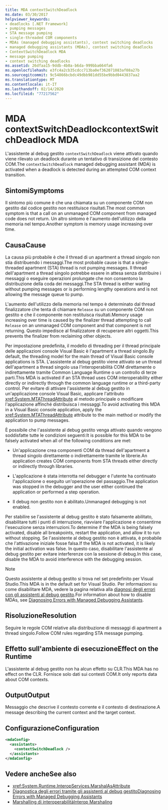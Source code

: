```yaml
---
title: MDA contextSwitchDeadlock
ms.date: 03/30/2017
helpviewer_keywords:
- deadlocks [.NET Framework]
- pumping messages
- STA message pumping
- single-threaded COM components
- MDAs (managed debugging assistants), context switching deadlocks
- managed debugging assistants (MDAs), context switching deadlocks
- ContextSwitchDeadlock MDA
- message pumping
- context switching deadlocks
ms.assetid: 26dfaa15-9ddb-4b0a-b6da-999bba664fa6
ms.openlocfilehash: e3fc4a2cb35cdcc713ba0ef362071083af08a27b
ms.sourcegitcommit: 9c54866bcbdc49dbb981dd55be9bbd0443837aa2
ms.translationtype: MT
ms.contentlocale: it-IT
ms.lasthandoff: 02/14/2020
ms.locfileid: "77217562"
---
```

# <a name="contextswitchdeadlock-mda"></a><span data-ttu-id="87886-102">MDA contextSwitchDeadlock</span><span class="sxs-lookup"><span data-stu-id="87886-102">contextSwitchDeadlock MDA</span></span>

<span data-ttu-id="87886-103">L'assistente al debug gestito `contextSwitchDeadlock` viene attivato quando viene rilevato un deadlock durante un tentativo di transizione del contesto COM.</span><span class="sxs-lookup"><span data-stu-id="87886-103">The `contextSwitchDeadlock` managed debugging assistant (MDA) is activated when a deadlock is detected during an attempted COM context transition.</span></span>

## <a name="symptoms"></a><span data-ttu-id="87886-104">Sintomi</span><span class="sxs-lookup"><span data-stu-id="87886-104">Symptoms</span></span>

<span data-ttu-id="87886-105">Il sintomo più comune è che una chiamata su un componente COM non gestito dal codice gestito non restituisce risultati.</span><span class="sxs-lookup"><span data-stu-id="87886-105">The most common symptom is that a call on an unmanaged COM component from managed code does not return.</span></span>  <span data-ttu-id="87886-106">Un altro sintomo è l'aumento dell'utilizzo della memoria nel tempo.</span><span class="sxs-lookup"><span data-stu-id="87886-106">Another symptom is memory usage increasing over time.</span></span>

## <a name="cause"></a><span data-ttu-id="87886-107">Causa</span><span class="sxs-lookup"><span data-stu-id="87886-107">Cause</span></span>

<span data-ttu-id="87886-108">La causa più probabile è che il thread di un apartment a thread singolo non stia distribuendo i messaggi.</span><span class="sxs-lookup"><span data-stu-id="87886-108">The most probable cause is that a single-threaded apartment (STA) thread is not pumping messages.</span></span> <span data-ttu-id="87886-109">Il thread dell'apartment a thread singolo potrebbe essere in attesa senza distribuire i messaggi o eseguire operazioni prolungate che non consentono la distribuzione della coda dei messaggi.</span><span class="sxs-lookup"><span data-stu-id="87886-109">The STA thread is either waiting without pumping messages or is performing lengthy operations and is not allowing the message queue to pump.</span></span>

<span data-ttu-id="87886-110">L'aumento dell'utilizzo della memoria nel tempo è determinato dal thread finalizzatore che tenta di chiamare `Release` su un componente COM non gestito e che il componente non restituisca risultati.</span><span class="sxs-lookup"><span data-stu-id="87886-110">Memory usage increasing over time is caused by the finalizer thread attempting to call `Release` on an unmanaged COM component and that component is not returning.</span></span>  <span data-ttu-id="87886-111">Questo impedisce al finalizzatore di recuperare altri oggetti.</span><span class="sxs-lookup"><span data-stu-id="87886-111">This prevents the finalizer from reclaiming other objects.</span></span>

<span data-ttu-id="87886-112">Per impostazione predefinita, il modello di threading per il thread principale delle applicazioni console Visual Basic è l'apartment a thread singolo.</span><span class="sxs-lookup"><span data-stu-id="87886-112">By default, the threading model for the main thread of Visual Basic console applications is STA.</span></span> <span data-ttu-id="87886-113">L'assistente al debug gestito viene attivato se un thread dell'apartment a thread singolo usa l'interoperabilità COM direttamente o indirettamente tramite Common Language Runtime o un controllo di terze parti.</span><span class="sxs-lookup"><span data-stu-id="87886-113">This MDA is activated if an STA thread uses COM interoperability either directly or indirectly through the common language runtime or a third-party control.</span></span>  <span data-ttu-id="87886-114">Per evitare di attivare l'assistente al debug gestito in un'applicazione console Visual Basic, applicare l'attributo <xref:System.MTAThreadAttribute> al metodo principale o modificare l'applicazione affinché distribuisca i messaggi.</span><span class="sxs-lookup"><span data-stu-id="87886-114">To avoid activating this MDA in a Visual Basic console application, apply the <xref:System.MTAThreadAttribute> attribute to the main method or modify the application to pump messages.</span></span>

<span data-ttu-id="87886-115">È possibile che l'assistente al debug gestito venga attivato quando vengono soddisfatte tutte le condizioni seguenti:</span><span class="sxs-lookup"><span data-stu-id="87886-115">It is possible for this MDA to be falsely activated when all of the following conditions are met:</span></span>

- <span data-ttu-id="87886-116">Un'applicazione crea componenti COM da thread dell'apartment a thread singolo direttamente o indirettamente tramite le librerie.</span><span class="sxs-lookup"><span data-stu-id="87886-116">An application creates COM components from STA threads either directly or indirectly through libraries.</span></span>

- <span data-ttu-id="87886-117">L'applicazione è stata interrotta nel debugger e l'utente ha continuato l'applicazione o eseguito un'operazione del passaggio.</span><span class="sxs-lookup"><span data-stu-id="87886-117">The application was stopped in the debugger and the user either continued the application or performed a step operation.</span></span>

- <span data-ttu-id="87886-118">Il debug non gestito non è abilitato.</span><span class="sxs-lookup"><span data-stu-id="87886-118">Unmanaged debugging is not enabled.</span></span>

<span data-ttu-id="87886-119">Per stabilire se l'assistente al debug gestito è stato falsamente abilitato, disabilitare tutti i punti di interruzione, riavviare l'applicazione e consentirne l'esecuzione senza interruzioni.</span><span class="sxs-lookup"><span data-stu-id="87886-119">To determine if the MDA is being falsely activated, disable all breakpoints, restart the application, and allow it to run without stopping.</span></span> <span data-ttu-id="87886-120">Se l'assistente al debug gestito non è attivata, è probabile che l'attivazione iniziale fosse falsa.</span><span class="sxs-lookup"><span data-stu-id="87886-120">If the MDA is not activated, it is likely the initial activation was false.</span></span> <span data-ttu-id="87886-121">In questo caso, disabilitare l'assistente al debug gestito per evitare interferenze con la sessione di debug.</span><span class="sxs-lookup"><span data-stu-id="87886-121">In this case, disable the MDA to avoid interference with the debugging session.</span></span>

> [!NOTE]
> <span data-ttu-id="87886-122">Questo assistente al debug gestito si trova nel set predefinito per Visual Studio.</span><span class="sxs-lookup"><span data-stu-id="87886-122">This MDA is in the default set for Visual Studio.</span></span> <span data-ttu-id="87886-123">Per informazioni su come disabilitare MDA, vedere la pagina relativa alla [diagnosi degli errori con gli assistenti al debug gestito](diagnosing-errors-with-managed-debugging-assistants.md#enable-and-disable-mdas).</span><span class="sxs-lookup"><span data-stu-id="87886-123">For information about how to disable MDAs, see [Diagnosing Errors with Managed Debugging Assistants](diagnosing-errors-with-managed-debugging-assistants.md#enable-and-disable-mdas).</span></span>

## <a name="resolution"></a><span data-ttu-id="87886-124">Risoluzione</span><span class="sxs-lookup"><span data-stu-id="87886-124">Resolution</span></span>

<span data-ttu-id="87886-125">Seguire le regole COM relative alla distribuzione di messaggi di apartment a thread singolo.</span><span class="sxs-lookup"><span data-stu-id="87886-125">Follow COM rules regarding STA message pumping.</span></span>

## <a name="effect-on-the-runtime"></a><span data-ttu-id="87886-126">Effetto sull'ambiente di esecuzione</span><span class="sxs-lookup"><span data-stu-id="87886-126">Effect on the Runtime</span></span>

<span data-ttu-id="87886-127">L'assistente al debug gestito non ha alcun effetto su CLR.</span><span class="sxs-lookup"><span data-stu-id="87886-127">This MDA has no effect on the CLR.</span></span> <span data-ttu-id="87886-128">Fornisce solo dati sui contesti COM.</span><span class="sxs-lookup"><span data-stu-id="87886-128">It only reports data about COM contexts.</span></span>

## <a name="output"></a><span data-ttu-id="87886-129">Output</span><span class="sxs-lookup"><span data-stu-id="87886-129">Output</span></span>

<span data-ttu-id="87886-130">Messaggio che descrive il contesto corrente e il contesto di destinazione.</span><span class="sxs-lookup"><span data-stu-id="87886-130">A message describing the current context and the target context.</span></span>

## <a name="configuration"></a><span data-ttu-id="87886-131">Configurazione</span><span class="sxs-lookup"><span data-stu-id="87886-131">Configuration</span></span>

```xml
<mdaConfig>
  <assistants>
    <contextSwitchDeadlock />
  </assistants>
</mdaConfig>
```

## <a name="see-also"></a><span data-ttu-id="87886-132">Vedere anche</span><span class="sxs-lookup"><span data-stu-id="87886-132">See also</span></span>

- <xref:System.Runtime.InteropServices.MarshalAsAttribute>
- [<span data-ttu-id="87886-133">Diagnostica degli errori tramite gli assistenti al debug gestito</span><span class="sxs-lookup"><span data-stu-id="87886-133">Diagnosing Errors with Managed Debugging Assistants</span></span>](diagnosing-errors-with-managed-debugging-assistants.md)
- [<span data-ttu-id="87886-134">Marshalling di interoperabilità</span><span class="sxs-lookup"><span data-stu-id="87886-134">Interop Marshaling</span></span>](../interop/interop-marshaling.md)
